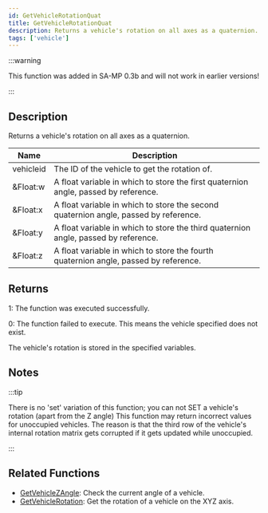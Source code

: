 ```yaml
---
id: GetVehicleRotationQuat
title: GetVehicleRotationQuat
description: Returns a vehicle's rotation on all axes as a quaternion.
tags: ['vehicle']
---
```


:::warning

This function was added in SA-MP 0.3b and will not work in earlier versions!

:::

## Description

Returns a vehicle's rotation on all axes as a quaternion.


| Name | Description |
|------|-------------|
|vehicleid | The ID of the vehicle to get the rotation of.|
|&Float:w | A float variable in which to store the first quaternion angle, passed by reference.|
|&Float:x | A float variable in which to store the second quaternion angle, passed by reference.|
|&Float:y | A float variable in which to store the third quaternion angle, passed by reference.|
|&Float:z | A float variable in which to store the fourth quaternion angle, passed by reference.|


## Returns

 1: The function was executed successfully. 

 0: The function failed to execute. This means the vehicle specified does not exist.

 The vehicle's rotation is stored in the specified variables.


## Notes

:::tip


 There is no 'set' variation of this function; you can not SET a vehicle's rotation (apart from the Z angle)
 This function may return incorrect values for unoccupied vehicles. The reason is that the third row of the vehicle's internal rotation matrix gets corrupted if it gets updated while unoccupied.



:::


## Related Functions


-  [GetVehicleZAngle](../functions/GetVehicleZAngle.md): Check the current angle of a vehicle.
-  [GetVehicleRotation](../functions/GetVehicleRotation.md): Get the rotation of a vehicle on the XYZ axis.